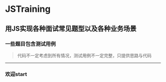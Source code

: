 # JSTraining

## 用JS实现各种面试常见题型以及各种业务场景

### 一些题目包含测试用例

> 代码不一定考虑到所有情况，测试用例不一定完整，只提供思路与代码
----------
### 欢迎start
